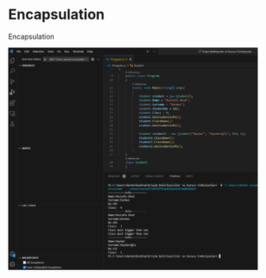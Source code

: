 # Encapsulation
Encapsulation

![alt text](https://raw.githubusercontent.com/uhuddurmus/Encapsulation/main/Ads%C4%B1z.png)
